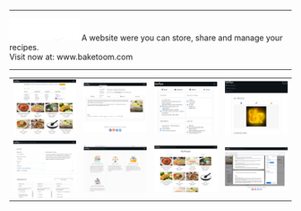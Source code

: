 <hr>
<img width="125" src="https://github.com/gubrus50/BakeToom/blob/master/staticfiles/recipes/img/baketoom_logo.png"/>
A website were you can store, share and manage your recipes.<br>
Visit now at: www.baketoom.com
<hr>
<table>
  <tr>
    <td><img src="https://github.com/gubrus50/BakeToom/blob/master/showcase/baketoom_0.png"/></td>
    <td><img src="https://github.com/gubrus50/BakeToom/blob/master/showcase/baketoom_1.png"/></td>
    <td><img src="https://github.com/gubrus50/BakeToom/blob/master/showcase/baketoom_2.png"/></td>
    <td><img src="https://github.com/gubrus50/BakeToom/blob/master/showcase/baketoom_3.png"/></td>
  </tr>
  <tr>
    <td><img src="https://github.com/gubrus50/BakeToom/blob/master/showcase/baketoom_4.png"/></td>
    <td><img src="https://github.com/gubrus50/BakeToom/blob/master/showcase/baketoom_5.png"/></td>
    <td><img src="https://github.com/gubrus50/BakeToom/blob/master/showcase/baketoom_6.png"/></td>
    <td><img src="https://github.com/gubrus50/BakeToom/blob/master/showcase/baketoom_7.png"/></td>
  </tr>
</table>
